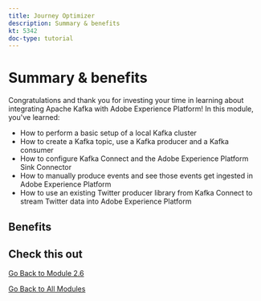 ```yaml
---
title: Journey Optimizer
description: Summary & benefits
kt: 5342
doc-type: tutorial
---
```

# Summary & benefits

Congratulations and thank you for investing your time in learning about integrating Apache Kafka with Adobe Experience Platform! 
In this module, you've learned:

- How to perform a basic setup of a local Kafka cluster
- How to create a Kafka topic, use a Kafka producer and a Kafka consumer
- How to configure Kafka Connect and the Adobe Experience Platform Sink Connector
- How to manually produce events and see those events get ingested in Adobe Experience Platform
- How to use an existing Twitter producer library from Kafka Connect to stream Twitter data into Adobe Experience Platform 

## Benefits

## Check this out

[Go Back to Module 2.6](./aep-apache-kafka.md)

[Go Back to All Modules](../../../overview.md)
